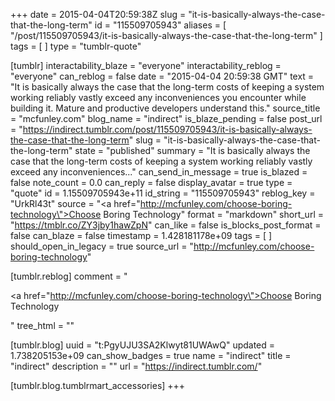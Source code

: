 +++
date = 2015-04-04T20:59:38Z
slug = "it-is-basically-always-the-case-that-the-long-term"
id = "115509705943"
aliases = [ "/post/115509705943/it-is-basically-always-the-case-that-the-long-term" ]
tags = [ ]
type = "tumblr-quote"

[tumblr]
interactability_blaze = "everyone"
interactability_reblog = "everyone"
can_reblog = false
date = "2015-04-04 20:59:38 GMT"
text = "It is basically always the case that the long-term costs of keeping a system working reliably vastly exceed any inconveniences you encounter while building it. Mature and productive developers understand this."
source_title = "mcfunley.com"
blog_name = "indirect"
is_blaze_pending = false
post_url = "https://indirect.tumblr.com/post/115509705943/it-is-basically-always-the-case-that-the-long-term"
slug = "it-is-basically-always-the-case-that-the-long-term"
state = "published"
summary = "It is basically always the case that the long-term costs of keeping a system working reliably vastly exceed any inconveniences..."
can_send_in_message = true
is_blazed = false
note_count = 0.0
can_reply = false
display_avatar = true
type = "quote"
id = 1.15509705943e+11
id_string = "115509705943"
reblog_key = "UrkRl43t"
source = "<a href=\"http://mcfunley.com/choose-boring-technology\">Choose Boring Technology</a>"
format = "markdown"
short_url = "https://tmblr.co/ZY3jby1hawZpN"
can_like = false
is_blocks_post_format = false
can_blaze = false
timestamp = 1.428181178e+09
tags = [ ]
should_open_in_legacy = true
source_url = "http://mcfunley.com/choose-boring-technology"

[tumblr.reblog]
comment = "<p><a href=\"http://mcfunley.com/choose-boring-technology\">Choose Boring Technology</a></p>"
tree_html = ""

[tumblr.blog]
uuid = "t:PgyUJU3SA2Klwyt81UWAwQ"
updated = 1.738205153e+09
can_show_badges = true
name = "indirect"
title = "indirect"
description = ""
url = "https://indirect.tumblr.com/"

[tumblr.blog.tumblrmart_accessories]
+++
